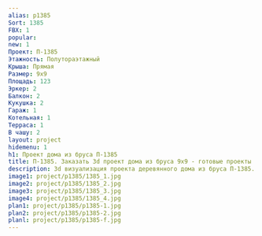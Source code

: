 ```yaml
---
alias: p1385
Sort: 1385
FBX: 1
popular: 
new: 1
Проект: П-1385
Этажность: Полутораэтажный
Крыша: Прямая
Размер: 9х9
Площадь: 123
Эркер: 2
Балкон: 2
Кукушка: 2
Гараж: 1
Котельная: 1
Терраса: 1
В чашу: 2
layout: project
hidemenu: 1
h1: Проект дома из бруса П-1385
title: П-1385. Заказать 3d проект дома из бруса 9х9 - готовые проекты
description: 3d визуализация проекта деревянного дома из бруса П-1385. Площадь 123 м2, размер 9х9. Вы можете внести любые изменения в проект.
image1: project/p1385/1385_1.jpg
image2: project/p1385/1385_2.jpg
image3: project/p1385/1385_3.jpg
image4: project/p1385/1385_4.jpg
plan1: project/p1385/p1385-1.jpg
plan2: project/p1385/p1385-2.jpg
planl: project/p1385/p1385-f.jpg
---
```

